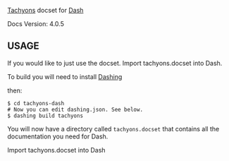 [Tachyons](http://tachyons.io) docset for [Dash](https://kapeli.com/dash)

Docs Version: 4.0.5

## USAGE

If you would like to just use the docset. Import tachyons.docset into Dash.

To build you will need to install [Dashing](https://github.com/technosophos/dashing)

then:
```
$ cd tachyons-dash
# Now you can edit dashing.json. See below.
$ dashing build tachyons
```

You will now have a directory called `tachyons.docset` that contains all
the documentation you need for Dash.

Import tachyons.docset into Dash
